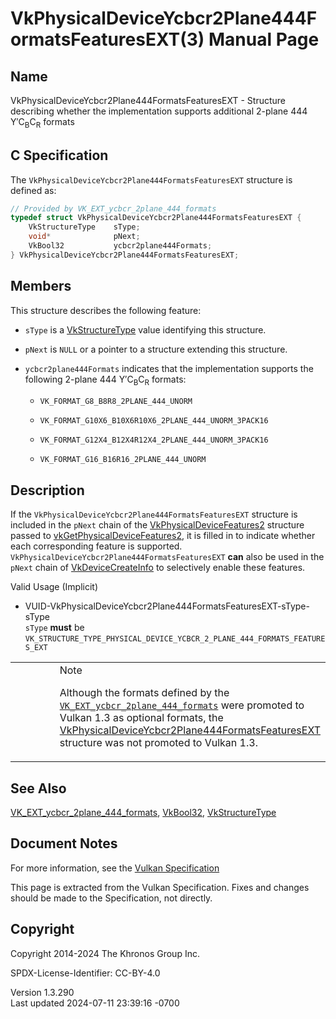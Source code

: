 # VkPhysicalDeviceYcbcr2Plane444FormatsFeaturesEXT(3) Manual Page

## Name

VkPhysicalDeviceYcbcr2Plane444FormatsFeaturesEXT - Structure describing
whether the implementation supports additional 2-plane 444
Y′C<sub>B</sub>C<sub>R</sub> formats



## <a href="#_c_specification" class="anchor"></a>C Specification

The `VkPhysicalDeviceYcbcr2Plane444FormatsFeaturesEXT` structure is
defined as:

``` c
// Provided by VK_EXT_ycbcr_2plane_444_formats
typedef struct VkPhysicalDeviceYcbcr2Plane444FormatsFeaturesEXT {
    VkStructureType    sType;
    void*              pNext;
    VkBool32           ycbcr2plane444Formats;
} VkPhysicalDeviceYcbcr2Plane444FormatsFeaturesEXT;
```

## <a href="#_members" class="anchor"></a>Members

This structure describes the following feature:

- `sType` is a [VkStructureType](https://registry.khronos.org/vulkan/specs/1.3-extensions/man/html/VkStructureType.html) value identifying
  this structure.

- `pNext` is `NULL` or a pointer to a structure extending this
  structure.

- <span id="features-ycbcr2plane444Formats"></span>
  `ycbcr2plane444Formats` indicates that the implementation supports the
  following 2-plane 444 Y′C<sub>B</sub>C<sub>R</sub> formats:

  - `VK_FORMAT_G8_B8R8_2PLANE_444_UNORM`

  - `VK_FORMAT_G10X6_B10X6R10X6_2PLANE_444_UNORM_3PACK16`

  - `VK_FORMAT_G12X4_B12X4R12X4_2PLANE_444_UNORM_3PACK16`

  - `VK_FORMAT_G16_B16R16_2PLANE_444_UNORM`

## <a href="#_description" class="anchor"></a>Description

If the `VkPhysicalDeviceYcbcr2Plane444FormatsFeaturesEXT` structure is
included in the `pNext` chain of the
[VkPhysicalDeviceFeatures2](https://registry.khronos.org/vulkan/specs/1.3-extensions/man/html/VkPhysicalDeviceFeatures2.html) structure
passed to
[vkGetPhysicalDeviceFeatures2](https://registry.khronos.org/vulkan/specs/1.3-extensions/man/html/vkGetPhysicalDeviceFeatures2.html), it is
filled in to indicate whether each corresponding feature is supported.
`VkPhysicalDeviceYcbcr2Plane444FormatsFeaturesEXT` **can** also be used
in the `pNext` chain of [VkDeviceCreateInfo](https://registry.khronos.org/vulkan/specs/1.3-extensions/man/html/VkDeviceCreateInfo.html) to
selectively enable these features.

Valid Usage (Implicit)

- <a
  href="#VUID-VkPhysicalDeviceYcbcr2Plane444FormatsFeaturesEXT-sType-sType"
  id="VUID-VkPhysicalDeviceYcbcr2Plane444FormatsFeaturesEXT-sType-sType"></a>
  VUID-VkPhysicalDeviceYcbcr2Plane444FormatsFeaturesEXT-sType-sType  
  `sType` **must** be
  `VK_STRUCTURE_TYPE_PHYSICAL_DEVICE_YCBCR_2_PLANE_444_FORMATS_FEATURES_EXT`

<table>
<colgroup>
<col style="width: 50%" />
<col style="width: 50%" />
</colgroup>
<tbody>
<tr>
<td class="icon"><em></em></td>
<td class="content">Note
<p>Although the formats defined by the <a
href="https://registry.khronos.org/vulkan/specs/1.3-extensions/man/html/VK_EXT_ycbcr_2plane_444_formats.html"><code>VK_EXT_ycbcr_2plane_444_formats</code></a>
were promoted to Vulkan 1.3 as optional formats, the <a
href="VkPhysicalDeviceYcbcr2Plane444FormatsFeaturesEXT.html">VkPhysicalDeviceYcbcr2Plane444FormatsFeaturesEXT</a>
structure was not promoted to Vulkan 1.3.</p></td>
</tr>
</tbody>
</table>

## <a href="#_see_also" class="anchor"></a>See Also

[VK_EXT_ycbcr_2plane_444_formats](https://registry.khronos.org/vulkan/specs/1.3-extensions/man/html/VK_EXT_ycbcr_2plane_444_formats.html),
[VkBool32](https://registry.khronos.org/vulkan/specs/1.3-extensions/man/html/VkBool32.html), [VkStructureType](https://registry.khronos.org/vulkan/specs/1.3-extensions/man/html/VkStructureType.html)

## <a href="#_document_notes" class="anchor"></a>Document Notes

For more information, see the <a
href="https://registry.khronos.org/vulkan/specs/1.3-extensions/html/vkspec.html#VkPhysicalDeviceYcbcr2Plane444FormatsFeaturesEXT"
target="_blank" rel="noopener">Vulkan Specification</a>

This page is extracted from the Vulkan Specification. Fixes and changes
should be made to the Specification, not directly.

## <a href="#_copyright" class="anchor"></a>Copyright

Copyright 2014-2024 The Khronos Group Inc.

SPDX-License-Identifier: CC-BY-4.0

Version 1.3.290  
Last updated 2024-07-11 23:39:16 -0700
